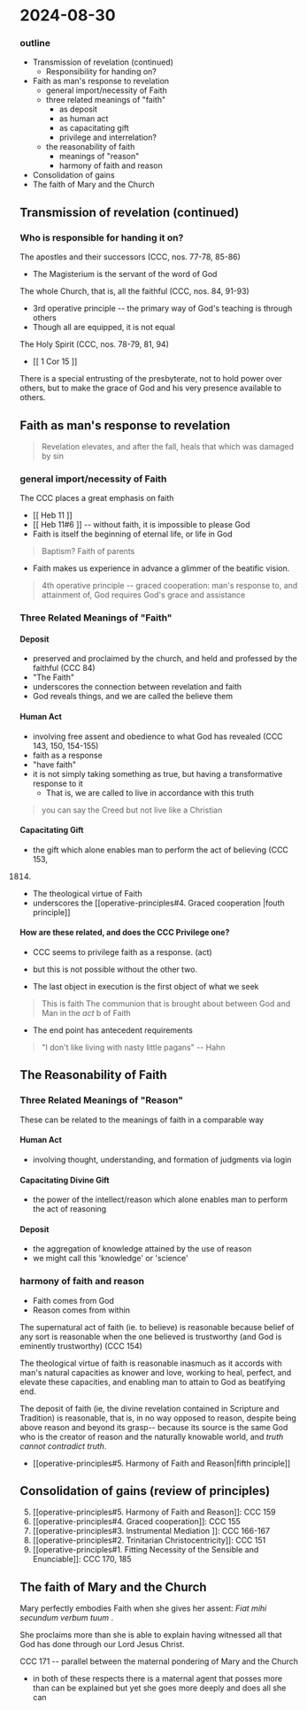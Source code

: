# 2024-08-30

### outline

- Transmission of revelation (continued)
    - Responsibility for handing on?
- Faith as man's response to revelation
    - general import/necessity of Faith
    - three related meanings of "faith"
        - as deposit
        - as human act
        - as capacitating gift
        - privilege and interrelation?
    - the reasonability of faith
        - meanings of "reason"
        - harmony of faith and reason
- Consolidation of gains
- The faith of Mary and the Church

## Transmission of revelation (continued)
### Who is responsible for handing it on?
The apostles and their successors (CCC, nos. 77-78, 85-86)
- The Magisterium is the servant of the word of God

The whole Church, that is, all the faithful (CCC, nos. 84, 91-93)
- 3rd operative principle -- the primary way of God's teaching is through others
- Though all are equipped, it is not equal

The Holy Spirit (CCC, nos. 78-79, 81, 94)
- [[ 1 Cor 15 ]]

There is a special entrusting of the presbyterate, not to hold power over
others, but to make the grace of God and his very presence available to others.

    

## Faith as man's response to revelation
> Revelation elevates, and after the fall, heals that which was damaged by sin

### general import/necessity of Faith
The CCC places a great emphasis on faith

- [[ Heb 11 ]]
- [[ Heb 11#6 ]] -- without faith, it is impossible to please God
- Faith is itself the beginning of eternal life, or life in God
> Baptism? Faith of parents

- Faith makes us experience in advance a glimmer of the beatific vision.

> 4th operative principle -- graced cooperation: man's response to, and
> attainment of, God requires God's grace and assistance  

### Three Related Meanings of "Faith"
#### Deposit
- preserved and proclaimed by the church, and held and professed by the faithful
(CCC 84)
- "The Faith"
- underscores the connection between revelation and faith
- God reveals things, and we are called the believe them

#### Human Act
- involving free assent and obedience to what God has revealed (CCC 143, 150,
154-155)
- faith as a response
- "have faith"
- it is not simply taking something as true, but having a transformative
response to it
    - That is, we are called to live in accordance with this truth

> you can say the Creed but not live like a Christian


#### Capacitating Gift
- the gift which alone enables man to perform the act of believing (CCC 153,
1814)
- The theological virtue of Faith
- underscores the [[operative-principles#4. Graced cooperation |fouth principle]]

#### How are these related, and does the CCC Privilege one?
- CCC seems to privilege faith as a response. (act)
- but this is not possible without the other two.

- The last object in execution is the first object of what we seek
> This is faith
> The communion that is brought about between God and Man in the *act* b of Faith

- The end point has antecedent requirements

> "I don't like living with nasty little pagans" -- Hahn


## The Reasonability of Faith
### Three Related Meanings of "Reason"
These can be related to the meanings of faith in a comparable way

#### Human Act
- involving thought, understanding, and formation of judgments via login

#### Capacitating Divine Gift
- the power of the intellect/reason which alone enables man to perform the act
of reasoning

#### Deposit
- the aggregation of knowledge attained by the use of reason
- we might call this 'knowledge' or 'science'

### harmony of faith and reason
- Faith comes from God
- Reason comes from within

The supernatural act of faith (ie. to believe) is reasonable because belief of any sort is
reasonable when the one believed is trustworthy (and God is eminently
trustworthy) (CCC 154)

The theological virtue of faith is reasonable inasmuch as it accords with man's
natural capacities as knower and love, working to heal, perfect, and elevate
these capacities, and enabling man to attain to God as beatifying end.

The deposit of faith (ie, the divine revelation contained in Scripture and
Tradition) is reasonable, that is, in no way opposed to reason, despite being
above reason and beyond its grasp-- because its source is the same God who is
the creator of reason and the naturally knowable world, and *truth cannot
contradict truth*.
- [[operative-principles#5. Harmony of Faith and Reason|fifth principle]]


## Consolidation of gains (review of principles)
5. [[operative-principles#5. Harmony of Faith and Reason]]: CCC 159
4. [[operative-principles#4. Graced cooperation]]: CCC 155
3. [[operative-principles#3. Instrumental Mediation ]]: CCC 166-167
2. [[operative-principles#2. Trinitarian Christocentricity]]: CCC 151
1. [[operative-principles#1. Fitting Necessity of the Sensible and Enunciable]]:
   CCC 170, 185

## The faith of Mary and the Church
Mary perfectly embodies Faith when she gives her assent:
*Fiat mihi secundum verbum tuum* .

She proclaims more than she is able to explain having witnessed all that God
has done through our Lord Jesus Christ.

CCC 171 -- parallel between the maternal pondering of Mary and the Church
- in both of these respects there is a maternal agent that posses more than can
be explained but yet she goes more deeply and does all she can


